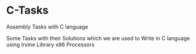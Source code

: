 # C-Tasks
Assembly Tasks with C language 

Some Tasks with their Solutions which we are used to Write in C language using Irvine Library 
x86 Processors
